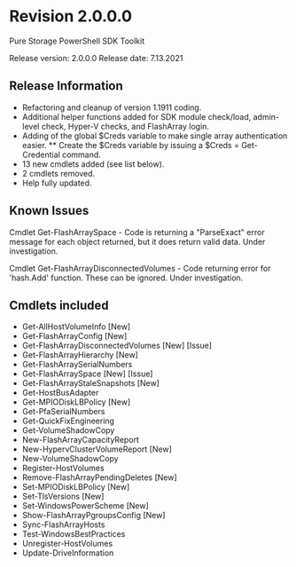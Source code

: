 # Revision 2.0.0.0

Pure Storage PowerShell SDK Toolkit

Release version: 2.0.0.0
Release date: 7.13.2021

## Release Information

* Refactoring and cleanup of version 1.1911 coding.
* Additional helper functions added for SDK module check/load, admin-level check, Hyper-V checks, and FlashArray login.
* Adding of the global $Creds variable to make single array authentication easier.
** Create the $Creds variable by issuing a $Creds = Get-Credential command.
* 13 new cmdlets added (see list below).
* 2 cmdlets removed.
* Help fully updated.

## Known Issues

Cmdlet Get-FlashArraySpace - Code is returning a "ParseExact" error message for each object returned, but it does return valid data. Under investigation.

Cmdlet Get-FlashArrayDisconnectedVolumes - Code returning error for 'hash.Add' function. These can be ignored. Under investigation.

## Cmdlets included

* Get-AllHostVolumeInfo  [New]
* Get-FlashArrayConfig  [New]
* Get-FlashArrayDisconnectedVolumes  [New] [Issue]
* Get-FlashArrayHierarchy  [New]
* Get-FlashArraySerialNumbers
* Get-FlashArraySpace  [New] [Issue]
* Get-FlashArrayStaleSnapshots [New]
* Get-HostBusAdapter
* Get-MPIODiskLBPolicy [New]
* Get-PfaSerialNumbers
* Get-QuickFixEngineering
* Get-VolumeShadowCopy
* New-FlashArrayCapacityReport
* New-HypervClusterVolumeReport  [New]
* New-VolumeShadowCopy
* Register-HostVolumes
* Remove-FlashArrayPendingDeletes  [New]
* Set-MPIODiskLBPolicy  [New]
* Set-TlsVersions  [New]
* Set-WindowsPowerScheme [New]
* Show-FlashArrayPgroupsConfig  [New]
* Sync-FlashArrayHosts
* Test-WindowsBestPractices
* Unregister-HostVolumes
* Update-DriveInformation
